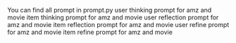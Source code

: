 You can find all prompt in prompt.py
user thinking prompt for amz and movie
item thinking prompt for amz and movie
user reflection prompt for amz and movie
item reflection prompt for amz and movie
user refine prompt for amz and movie
item refine prompt for amz and movie
